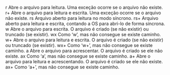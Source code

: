 r	Abre o arquivo para leitura. Uma exceção ocorre se o arquivo não existe.
r+	Abre o arquivo para leitura e escrita. Uma exceção ocorre se o arquivo não existe.
rs	Arquivo aberto para leitura no modo síncrono.
rs+	Arquivo aberto para leitura e escrita, contando a OS para abri-lo de forma síncrona.
w	Abre o arquivo para escrita. O arquivo é criado (se não existir) ou truncado (se existir).
wx	Como ‘w’, mas não consegue se existe caminho.
w+	Abre o arquivo para leitura e escrita. O arquivo é criado (se não existir) ou truncado (se existir).
wx+	Como ‘w+’, mas não consegue se existe caminho.
a	Abre o arquivo para acrescentar. O arquivo é criado se ele não existe.
ax	Como ‘a’, mas não consegue se existe caminho.
a+	Abre o arquivo para leitura e acrescentando. O arquivo é criado se ele não existe.
ax+	Como ‘a+’, mas não consegue se existe caminho.